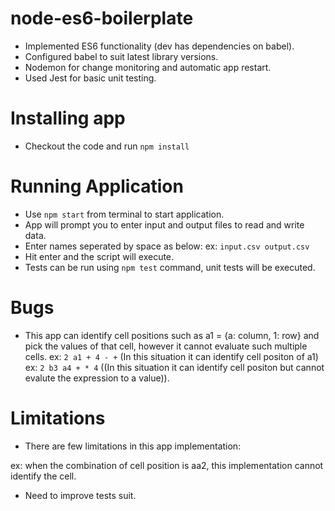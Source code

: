 # node-es6-boilerplate

- Implemented ES6 functionality (dev has dependencies on babel).
- Configured babel to suit latest library versions.
- Nodemon for change monitoring and automatic app restart.
- Used Jest for basic unit testing.

# Installing app

- Checkout the code and run `npm install`

# Running Application

- Use `npm start` from terminal to start application.
- App will prompt you to enter input and output files to read and write data.
- Enter names seperated by space as below:
  ex: `input.csv output.csv`
- Hit enter and the script will execute.
- Tests can be run using `npm test` command, unit tests will be executed.

# Bugs

- This app can identify cell positions such as a1 = {a: column, 1: row} and pick the values of that cell, however it cannot evaluate such multiple cells.
  ex: `2 a1 + 4 - +` (In this situation it can identify cell positon of a1)
  ex: `2 b3 a4 + * 4` ((In this situation it can identify cell positon but cannot evalute the expression to a value)).

# Limitations

- There are few limitations in this app implementation:

ex: when the combination of cell position is aa2, this implementation cannot identify the cell.

- Need to improve tests suit.
